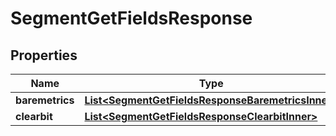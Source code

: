 

# SegmentGetFieldsResponse


## Properties

| Name | Type | Description | Notes |
|------------ | ------------- | ------------- | -------------|
|**baremetrics** | [**List&lt;SegmentGetFieldsResponseBaremetricsInner&gt;**](SegmentGetFieldsResponseBaremetricsInner.md) |  |  [optional] |
|**clearbit** | [**List&lt;SegmentGetFieldsResponseClearbitInner&gt;**](SegmentGetFieldsResponseClearbitInner.md) |  |  [optional] |



